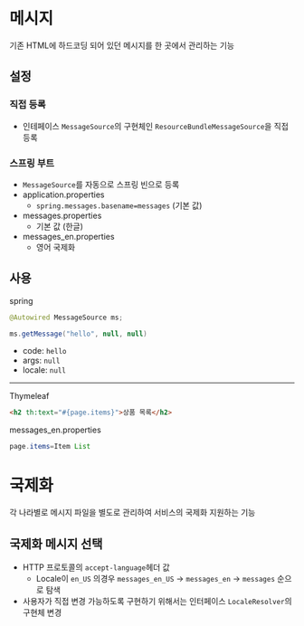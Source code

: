 # 메시지
기존 HTML에 하드코딩 되어 있던 메시지를 한 곳에서 관리하는 기능

## 설정
### 직접 등록
- 인테페이스 `MessageSource`의 구현체인 `ResourceBundleMessageSource`을 직접 등록

### 스프링 부트
- `MessageSource`를 자동으로 스프링 빈으로 등록
- application.properties
    - ```spring.messages.basename=messages``` (기본 값)
- messages.properties
    - 기본 값 (한글)
- messages_en.properties
    - 영어 국제화

## 사용
spring
```java
@Autowired MessageSource ms;

ms.getMessage("hello", null, null)
```
- code: `hello`
- args: `null`
- locale: `null`

---
Thymeleaf
```html
<h2 th:text="#{page.items}">상품 목록</h2>
```

messages_en.properties
```java
page.items=Item List
```

# 국제화
각 나라별로 메시지 파일을 별도로 관리하여 서비스의 국제화 지원하는 기능

## 국제화 메시지 선택
- HTTP 프로토콜의 `accept-language`헤더 값
    - Locale이 `en_US` 의경우 `messages_en_US` -> `messages_en` -> `messages` 순으로 탐색
- 사용자가 직접 변경 가능하도록 구현하기 위해서는 인터페이스 `LocaleResolver`의 구현체 변경

